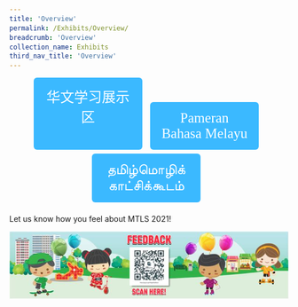 ```yaml
---
title: 'Overview'
permalink: /Exhibits/Overview/
breadcrumb: 'Overview'
collection_name: Exhibits
third_nav_title: 'Overview'
---
```

<html>
<head>
<style>
  .tab img{
   width: 80%;
 }
 .tab table {
   display: none;
}
.tab table:target {
  display: block;
}
.btnClass1{
  display:inline-block;
  padding: 15px 20px;
  text-align:center;
  text-decoration:none;
  background-color: #3BB9FF;!important; 
  color: white !important;
  border-radius:6px;
  outline:none;
  cursor:pointer;
  margin-right: 10px;
  margin-bottom: 7px;
   width:31%;
  
}
.btnClass1:hover {
background-color: lightgrey;!important;
 }
  @media screen and (max-width: 800px) {
 .btnClass1{
    width: 69%; 
  }
}
  
</style>
</head>
<body>
  <div style="margin-top:auto;margin-bottom:auto;text-align:center;">
<div class="tab">
<a href="/exhibits/华文学习展示区-chinese-exhibitions-a/总览/"> <div style="display:inline-block; font-family:KaiTi;font-size:25px;" class="btnClass1">华文学习展示区<br/>&nbsp;</div></a>
<a href="/exhibits/Pameran- Bahasa- Melayu-Malay-Language-Exhibitions-a/Gambaran-Keseluruhan/" ><div style="display:inline-block; font-family:KaiTi;font-size:25px;" class="btnClass1">Pameran Bahasa Melayu</div></a>
<a href="/exhibits/தமிழ்மொழிக்-காட்சிக்கூடம்-Tamil-Exhibitions-a/உள்ளடக்கம்/"> <div style="display:inline-block; font-family:KaiTi;font-size:25px;" class="btnClass1">தமிழ்மொழிக் காட்சிக்கூடம்</div></a>
  </div></div>
</body>
  <p>Let us know how you feel about MTLS 2021! </p>
<img src="/images/Feedback.jpg" />
</html>
